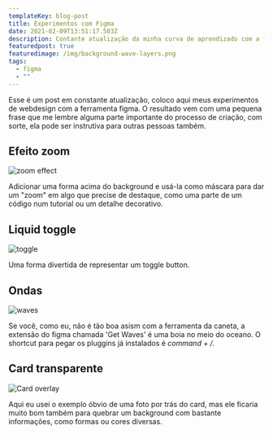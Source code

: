 ```yaml
---
templateKey: blog-post
title: Experimentos com Figma
date: 2021-02-09T13:51:17.503Z
description: Contante atualização da minha curva de aprendizado com a ferramenta Figma.
featuredpost: true
featuredimage: /img/background-wave-layers.png
tags:
  - figma
  - ""
---
```

Esse é um post em constante atualização, coloco aqui meus experimentos de webdesign com a ferramenta  figma. O resultado vem com uma pequena frase que me lembre alguma parte importante do processo de criação, com sorte, ela pode ser instrutiva para outras pessoas também. 

## Efeito zoom

![zoom effect](/img/mask-zoom-effect.png "Zoom effect.")

Adicionar uma forma acima do background e usá-la como máscara para dar um "zoom" em algo que precise de destaque, como uma parte de um código num tutorial ou um detalhe decorativo.

## Liquid toggle

![toggle](/img/toggle-element.png "Liquid toggle.")

Uma forma divertida de representar um toggle button.

## Ondas

![waves](/img/background-wave-layers.png "Waves Effect.")

Se você, como eu, não é tão boa asism com a ferramenta da caneta, a extensão do figma chamada 'Get Waves' é uma boia no meio do oceano. O shortcut para pegar os pluggins já instalados é *command + /.*

## Card transparente

![Card overlay](/img/blur-card.png "Blur is everything.")

Aqui eu usei o exemplo óbvio de uma foto por trás do card, mas ele ficaria muito bom também para quebrar   um background com bastante informações, como formas ou cores diversas.
